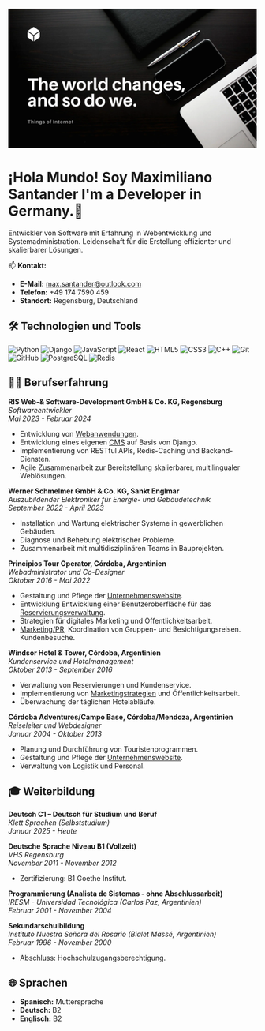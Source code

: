 ![Banner](./Toi.png)

# ¡Hola Mundo! Soy Maximiliano Santander I'm a Developer in Germany.👋

Entwickler von Software mit Erfahrung in Webentwicklung und Systemadministration. Leidenschaft für die Erstellung effizienter und skalierbarer Lösungen.

📫 **Kontakt:**
- **E-Mail:** max.santander@outlook.com
- **Telefon:** +49 174 7590 459
- **Standort:** Regensburg, Deutschland

## 🛠️ Technologien und Tools

![Python](https://img.shields.io/badge/Python-3776AB?style=for-the-badge&logo=python&logoColor=white)
![Django](https://img.shields.io/badge/Django-092E20?style=for-the-badge&logo=django&logoColor=white)
![JavaScript](https://img.shields.io/badge/JavaScript-F7DF1E?style=for-the-badge&logo=javascript&logoColor=black)
![React](https://img.shields.io/badge/React-61DAFB?style=for-the-badge&logo=react&logoColor=black)
![HTML5](https://img.shields.io/badge/HTML5-E34F26?style=for-the-badge&logo=html5&logoColor=white)
![CSS3](https://img.shields.io/badge/CSS3-1572B6?style=for-the-badge&logo=css3&logoColor=white)
![C++](https://img.shields.io/badge/C++-00599C?style=for-the-badge&logo=cplusplus&logoColor=white)
![Git](https://img.shields.io/badge/Git-F05032?style=for-the-badge&logo=git&logoColor=white)
![GitHub](https://img.shields.io/badge/GitHub-181717?style=for-the-badge&logo=github&logoColor=white)
![PostgreSQL](https://img.shields.io/badge/PostgreSQL-336791?style=for-the-badge&logo=postgresql&logoColor=white)
![Redis](https://img.shields.io/badge/Redis-DC382D?style=for-the-badge&logo=redis&logoColor=white)

## 🧑‍💻 Berufserfahrung

**RIS Web-& Software-Development GmbH & Co. KG, Regensburg**  
*Softwareentwickler*  
_Mai 2023 - Februar 2024_  
- Entwicklung von [Webanwendungen](https://ris-development.de/projekte-und-referenzen/).
- Entwicklung eines eigenen [CMS](https://github.com/MaxSantander/risdev) auf Basis von Django.  
- Implementierung von RESTful APIs, Redis-Caching und Backend-Diensten.  
- Agile Zusammenarbeit zur Bereitstellung skalierbarer, multilingualer Weblösungen.

**Werner Schmelmer GmbH & Co. KG, Sankt Englmar**  
*Auszubildender Elektroniker für Energie- und Gebäudetechnik*  
_September 2022 - April 2023_  
- Installation und Wartung elektrischer Systeme in gewerblichen Gebäuden.
- Diagnose und Behebung elektrischer Probleme.
- Zusammenarbeit mit multidisziplinären Teams in Bauprojekten.

**Principios Tour Operator, Córdoba, Argentinien**  
*Webadministrator und Co-Designer*  
_Oktober 2016 - Mai 2022_  
- Gestaltung und Pflege der [Unternehmenswebsite](http://www.principiosbrazil.com/es/default.aspx).
- Entwicklung Entwicklung einer Benutzeroberfläche für das [Reservierungsverwaltung](https://www.dropbox.com/scl/fi/xdwb0362044sfhfk39g2w/Principios-App-101.m4v?rlkey=qbmpzf2ehugzzm0sn1m8nfptx&e=1&dl=0).
- Strategien für digitales Marketing und Öffentlichkeitsarbeit.
- [Marketing/PR](https://www.instagram.com/principiostour/), Koordination von Gruppen- und Besichtigungsreisen. Kundenbesuche.

**Windsor Hotel & Tower, Córdoba, Argentinien**  
*Kundenservice und Hotelmanagement*  
_Oktober 2013 - September 2016_  
- Verwaltung von Reservierungen und Kundenservice.
- Implementierung von [Marketingstrategien](https://www.instagram.com/windsorhotel/?hl=es) und Öffentlichkeitsarbeit.
- Überwachung der täglichen Hotelabläufe.

**Córdoba Adventures/Campo Base, Córdoba/Mendoza, Argentinien**  
*Reiseleiter und Webdesigner*  
_Januar 2004 - Oktober 2013_  
- Planung und Durchführung von Touristenprogrammen.
- Gestaltung und Pflege der [Unternehmenswebsite](https://hostelcampobase.com.ar/).
- Verwaltung von Logistik und Personal.

## 🎓 Weiterbildung

**Deutsch C1 – Deutsch für Studium und Beruf**  
*Klett Sprachen (Selbststudium)*  
_Januar 2025 - Heute_

**Deutsche Sprache Niveau B1 (Vollzeit)**  
*VHS Regensburg*  
_November 2011 - November 2012_  
- Zertifizierung: B1 Goethe Institut.

**Programmierung (Analista de Sistemas - ohne Abschlussarbeit)**  
*IRESM - Universidad Tecnológica (Carlos Paz, Argentinien)*  
_Februar 2001 - November 2004_

**Sekundarschulbildung**  
*Instituto Nuestra Señora del Rosario (Bialet Massé, Argentinien)*  
_Februar 1996 - November 2000_  
- Abschluss: Hochschulzugangsberechtigung.

## 🌐 Sprachen

- **Spanisch:** Muttersprache
- **Deutsch:** B2
- **Englisch:** B2



